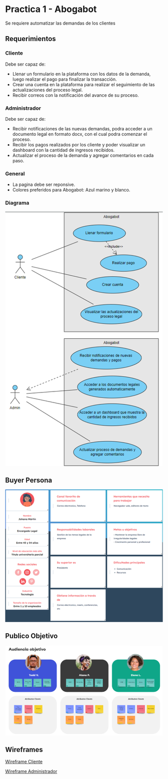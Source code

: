 # Practica 1 - Abogabot
Se requiere automatizar las demandas de los clientes
## **Requerimientos**
### **Cliente**
Debe ser capaz de:
- Llenar un formulario en la plataforma con los datos de la demanda, luego
realizar el pago para finalizar la transacción.
- Crear una cuenta en la plataforma para realizar el seguimiento de las actualizaciones del proceso legal.
- Recibir correos con la notificación del avance de su proceso.
### **Administrador**
Debe ser capaz de:
- Recibir notificaciones de las nuevas demandas, podra acceder a un documento legal en formato docx, con el cual podra comenzar el proceso.
- Recibir los pagos realizados por los cliente y poder visualizar un dashboard con la cantidad de ingresos recibidos.
- Actualizar el proceso de la demanda y agregar comentarios en cada paso.
### **General**
- La pagina debe ser reponsive.
- Colores preferidos para Abogabot: Azul marino y blanco.

### **Diagrama**
![Caso uso](./assets/diagrama.png "Casos de uso")

## **Buyer Persona**
![Buyer persona](./assets/buyerpersona.png "Buyer Persona")

## **Publico Objetivo**
![Publico objetivo](./assets/publicoobjetivo.png "Publico Objetivo")

## **Wireframes**
[Wireframe Cliente](./assets/wireframe-cliente.pdf)

[Wireframe Administrador](./assets/wireframe-admin.pdf)